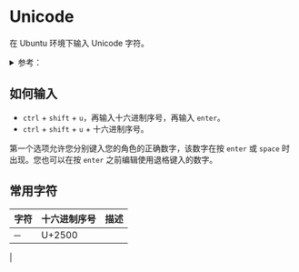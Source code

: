 # Unicode
在 Ubuntu 环境下输入 Unicode 字符。  

<details>
<summary>参考：</summary>

- [如何输入一个 Unicode 字符 | ubuntuqa](https://ubuntuqa.com/article/602.html)  
</details>

## 如何输入
- `ctrl` + `shift` + `u`，再输入十六进制序号，再输入 `enter`。  
- `ctrl` + `shift` + `u` + 十六进制序号。  

第一个选项允许您分别键入您的角色的正确数字，该数字在按 `enter` 或 `space` 时出现。您也可以在按 `enter` 之前编辑使用退格键入的数字。  

## 常用字符

| 字符 | 十六进制序号 | 描述 |
| --- | --- | --- |
| ─ | U+2500 | 
| 
